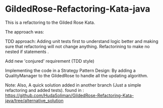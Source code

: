 # GildedRose-Refactoring-Kata-java

This is a  refactoring to the Gilded Rose Kata.

The approach was:

TDD approach: Adding unit tests first to understand logic better and making sure that refactoring will not change anything.
Refactorining to make no nested if statements .

Add new 'conjured' requirement (TDD style)

Implementing the code in a Strategy Pattern Design: By adding a QualityManager to the GildedRose to handle all the updating algorithm. 

Note: Also, A quick solution added in another branch (Just a simple refactoring and added tests). found  in : 
    https://github.com/HudaSoliman/GildedRose-Refactoring-Kata-java/tree/alternative_solution




